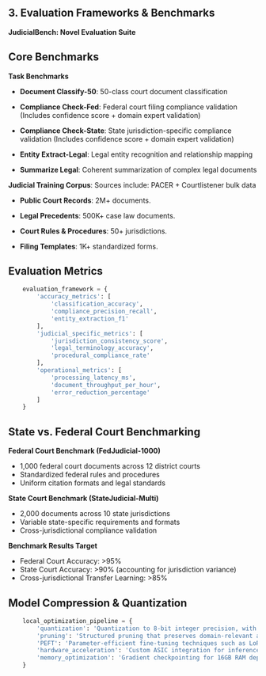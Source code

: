 ## 3.  Evaluation Frameworks & Benchmarks

**JudicialBench: Novel Evaluation Suite**

## Core Benchmarks

**Task Benchmarks**

- **Document Classify-50**:
    50-class court document classification

- **Compliance Check-Fed**:
    Federal court filing compliance validation
    (Includes confidence score + domain expert validation)

- **Compliance Check-State**:
    State jurisdiction-specific compliance validation
    (Includes confidence score + domain expert validation)

- **Entity Extract-Legal**:
    Legal entity recognition and relationship mapping

- **Summarize Legal**:
    Coherent summarization of complex legal documents

**Judicial Training Corpus**: Sources include: PACER + Courtlistener bulk data

- **Public Court Records**: 2M+ documents.

- **Legal Precedents**: 500K+ case law documents.

- **Court Rules & Procedures**: 50+ jurisdictions.

- **Filing Templates**: 1K+ standardized forms.

## Evaluation Metrics

```python
    evaluation_framework = {
        'accuracy_metrics': [
            'classification_accuracy',
            'compliance_precision_recall',
            'entity_extraction_f1'
        ],
        'judicial_specific_metrics': [
            'jurisdiction_consistency_score',
            'legal_terminology_accuracy',
            'procedural_compliance_rate'
        ],
        'operational_metrics': [
            'processing_latency_ms',
            'document_throughput_per_hour',
            'error_reduction_percentage'
        ]
    }
```

## State vs. Federal Court Benchmarking

**Federal Court Benchmark (FedJudicial-1000)**

- 1,000 federal court documents across 12 district courts
- Standardized federal rules and procedures
- Uniform citation formats and legal standards

**State Court Benchmark (StateJudicial-Multi)**

- 2,000 documents across 10 state jurisdictions
- Variable state-specific requirements and formats
- Cross-jurisdictional compliance validation

**Benchmark Results Target**

- Federal Court Accuracy: >95%
- State Court Accuracy: >90% (accounting for jurisdiction variance)
- Cross-jurisdictional Transfer Learning: >85%

## Model Compression & Quantization

```python
    local_optimization_pipeline = {
        'quantization': 'Quantization to 8-bit integer precision, with minimal impact on task performance.',
        'pruning': 'Structured pruning that preserves domain-relevant attention heads and neuron groups',
        'PEFT': 'Parameter-efficient fine-tuning techniques such as LoRA for efficient legal domain adaptation using low-rank parameter updates',
        'hardware_acceleration': 'Custom ASIC integration for inference',
        'memory_optimization': 'Gradient checkpointing for 16GB RAM deployment'
    }
```
